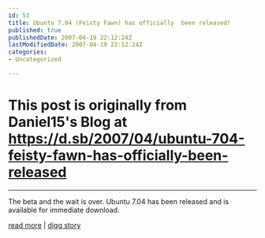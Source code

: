 ```yaml
---
id: 53
title: Ubuntu 7.04 (Feisty Fawn) has officially  been released!
published: true
publishedDate: 2007-04-19 22:12:24Z
lastModifiedDate: 2007-04-19 22:12:24Z
categories:
- Uncategorized

---
```


# This post is originally from Daniel15's Blog at https://d.sb/2007/04/ubuntu-704-feisty-fawn-has-officially-been-released

---

The beta and the wait is over. Ubuntu 7.04 has been released and is available for immediate download.

[read more](http://releases.ubuntu.com/7.04/) | [digg story](http://digg.com/linux_unix/Ubuntu_7_04_Feisty_Fawn_has_officially_been_released)

